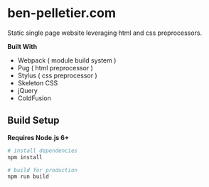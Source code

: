 # ben-pelletier.com
Static single page website leveraging html and css preprocessors.

**Built With**
- Webpack ( module build system )
- Pug ( html preprocessor )
- Stylus ( css preprocessor )
- Skeleton CSS
- jQuery
- ColdFusion


## Build Setup

**Requires Node.js 6+**

``` bash
# install dependencies
npm install

# build for production
npm run build

```
